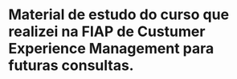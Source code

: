 # Material de estudo do curso que realizei na FIAP de Custumer Experience Management para futuras consultas.
